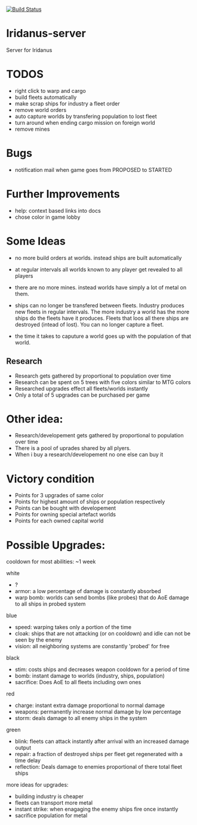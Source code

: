 [![Build Status](https://travis-ci.org/Tschaul/iridanus-server.svg?branch=master)](https://travis-ci.org/Tschaul/iridanus-server)

# Iridanus-server
Server for Iridanus

# TODOS

- right click to warp and cargo
- build fleets automatically
- make scrap ships for industry a fleet order
- remove world orders
- auto capture worlds by transfering population to lost fleet
- turn around when ending cargo mission on foreign world
- remove mines

# Bugs

- notification mail when game goes from PROPOSED to STARTED

# Further Improvements

- help: context based links into docs
- chose color in game lobby

# Some Ideas

- no more build orders at worlds. instead ships are built automatically

- at regular intervals all worlds known to any player get revealed to all players

- there are no more mines. instead worlds have simply a lot of metal on them.

- ships can no longer be transfered between fleets. Industry produces new fleets in regular intervals. The more industry a world has the more ships do the fleets have it produces. Fleets that loos all there ships are destroyed (intead of lost). You can no longer capture a fleet.

- the time it takes to caputure a world goes up with the population of that world.

## Research

- Research gets gathered by proportional to population over time
- Research can be spent on 5 trees with five colors similar to MTG colors
- Researched upgrades effect all fleets/worlds instantly
- Only a total of 5 upgrades can be purchased per game

# Other idea:

- Research/developement gets gathered by proportional to population over time
- There is a pool of uprades shared by all plyers.
- When i buy a research/developement no one else can buy it

# Victory condition

- Points for 3 upgrades of same color
- Points for highest amount of ships or population respectively
- Points can be bought with developement
- Points for owning special artefact worlds
- Points for each owned capital world

# Possible Upgrades:

cooldown for most abilities: ~1 week

white
- ?
- armor: a low percentage of damage is constantly absorbed
- warp bomb: worlds can send bombs (like probes) that do AoE damage to all ships in probed system

blue
- speed: warping takes only a portion of the time
- cloak: ships that are not attacking (or on cooldown) and idle can not be seen by the enemy
- vision: all neighboring systems are constantly 'probed' for free

black
- stim: costs ships and decreases weapon cooldown for a period of time
- bomb: instant damage to worlds (industry, ships, population)
- sacrifice: Does AoE to all fleets including own ones

red
- charge: instant extra damage proportional to normal damage
- weapons: permanently increase normal damage by low percentage
- storm: deals damage to all enemy ships in the system

green
- blink: fleets can attack instantly after arrival with an increased damage output
- repair: a fraction of destroyed ships per fleet get regenerated with a time delay
- reflection: Deals damage to enemies proportional of there total fleet ships

more ideas for upgrades:

- building industry is cheaper
- fleets can transport more metal
- instant strike: when enagaging the enemy ships fire once instantly
- sacrifice population for metal



